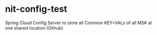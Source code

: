 # nit-config-test
Spring Cloud Config Server to store all Common KEY=VALs of all MS# at one shared location (Github) 
